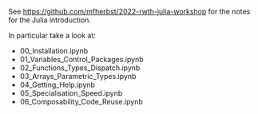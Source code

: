 See https://github.com/mfherbst/2022-rwth-julia-workshop for the notes for the Julia introduction.

In particular take a look at:
  - 00_Installation.ipynb
  - 01_Variables_Control_Packages.ipynb
  - 02_Functions_Types_Dispatch.ipynb
  - 03_Arrays_Parametric_Types.ipynb
  - 04_Getting_Help.ipynb
  - 05_Specialisation_Speed.ipynb
  - 06_Composability_Code_Reuse.ipynb
